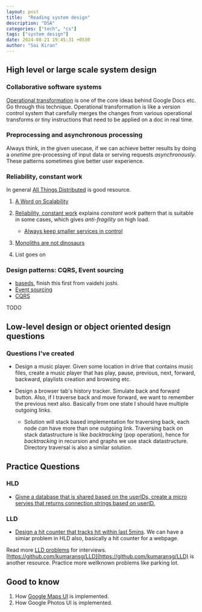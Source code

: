 ```yaml
---
layout: post
title:  "Reading system design"
description: "DSA"
categories: ["tech", "cs"]
tags: ["system design"]
date: 2024-08-21 19:45:31 +0530
author: "Sai Kiran"
---
```

## High level or large scale system design

### Collaborative software systems

[Operational transformation](https://en.wikipedia.org/wiki/Operational_transformation) is one of the core ideas behind Google Docs etc. Go through this technique. Operational transformation is like a version control system that carefully merges the changes from various operational transforms or tiny instructions that need to be applied on a doc in real time.

### Preprocessing and asynchronous processing

Always think, in the given usecase, if we can achieve better results by doing a *onetime* pre-processing of input data or serving requests *asynchronously*. These patterns sometimes give better user experience.

### Reliability, constant work

In general [All Things Distributed](https://www.allthingsdistributed.com/) is good resource.

1. [A Word on Scalability](https://www.allthingsdistributed.com/2006/03/a_word_on_scalability.html) 
2. [Reliability, constant work](https://aws.amazon.com/builders-library/reliability-and-constant-work/) explains *constant work* pattern that is suitable in some cases, which gives *anti-fragility* on high load.
    * [Always keep smaller services in control][smaller-service-in-control]

3. [Monoliths are not dinosaurs](https://www.allthingsdistributed.com/2023/05/monoliths-are-not-dinosaurs.html?utm_campaign=related+posts&utm_source=taking+notes)
4. List goes on

### Design patterns: CQRS, Event sourcing

* [baseds](https://medium.com/baseds), finish this first from vaidehi joshi.
* [Event sourcing](https://microservices.io/patterns/data/event-sourcing.html)
* [CQRS](https://martinfowler.com/bliki/CQRS.html)

TODO

## Low-level design or object oriented design questions

### Questions I've created

* Design a music player. Given some location in drive that contains music files, create a music player that has play, pause, previous, next, forward, backward, playlists creation and browsing etc.

* Design a browser tab's history tracker. Simulate back and forward button. Also, if I traverse back and move forward, we want to remember the previous next also. Basically from one state I should have multiple outgoing links.
  * Solution will stack based implementation for traversing back, each node _can_ have more than one outgoing link. Traversing back on stack datastructure is like _backtracking_ (pop operation), hence for _backtracking_ in recursion and graphs we use stack datastructure. Directory traversal is also a similar solution.

[smaller-service-in-control]: https://aws.amazon.com/builders-library/avoiding-overload-in-distributed-systems-by-putting-the-smaller-service-in-control

## Practice Questions

### HLD

* [Givne a database that is shared based on the userIDs, create a micro servies that returns connection strings based on userID.](https://www.linkedin.com/pulse/googles-system-design-interview-question-lalit-wazir-qvize)

### LLD

* [Design a hit counter that tracks hit within last 5mins](https://www.geeksforgeeks.org/design-a-hit-counter/). We can have a simiar problem in HLD also, basically a hit counter for a webpage.

Read more [LLD problems](https://github.com/ashishps1/awesome-low-level-design) for interviews. [https://github.com/kumaransg/LLD](https://github.com/kumaransg/LLD) is another resource. Practice more wellknown problems like parking lot.

## Good to know

1. How [Google Maps UI](https://medium.com/google-design/google-maps-cb0326d165f5) is implemented.
2. How Google Photos UI is implemented.